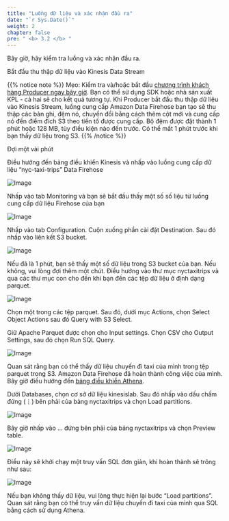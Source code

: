 ```yaml
---
title: "Luồng dữ liệu và xác nhận đầu ra"
date: "`r Sys.Date()`"
weight: 2
chapter: false
pre: " <b> 3.2 </b> "
---
```


Bây giờ, hãy kiểm tra luồng và xác nhận đầu ra.

Bắt đầu thu thập dữ liệu vào Kinesis Data Stream

{{% notice note %}}
Mẹo: Kiểm tra và/hoặc bắt đầu [chương trình khách hàng Producer ngay bây giờ](2-Produce-data-to-Kinesis-Data-Streams/). Bạn có thể sử dụng SDK hoặc nhà sản xuất KPL - cả hai sẽ cho
kết quả tương tự.
Khi Producer bắt đầu thu thập dữ liệu vào Kinesis Stream, luồng cung cấp Amazon Data Firehose bạn tạo sẽ
thu thập các bản ghi, đệm nó, chuyển đổi bằng cách thêm cột mới và cung cấp nó đến điểm đích S3 theo tiền tố
được cung cấp. Bộ đệm được đặt thành 1 phút hoặc 128 MB, tùy điều kiện nào đến trước. Có thể mất 1 phút trước khi bạn thấy dữ liệu trong S3.
{{% /notice %}}

Đợi một vài phút

Điều hướng đến bảng điều khiển Kinesis và nhấp vào luồng cung cấp dữ liệu “nyc-taxi-trips” Data Firehose

![Image](/repo_pmt_ws-fcj-005/images/3/2/32-001.png?featherlight=false&width=90pc)

Nhấp vào tab Monitoring và bạn sẽ bắt đầu thấy một số số liệu từ luồng cung cấp dữ liệu Firehose của bạn

![Image](/repo_pmt_ws-fcj-005/images/3/2/32-002.png?featherlight=false&width=90pc)

Nhấp vào tab Configuration. Cuộn xuống phần cài đặt Destination. Sau đó nhấp vào liên kết S3 bucket.

![Image](/repo_pmt_ws-fcj-005/images/3/2/32-003.png?featherlight=false&width=90pc)

Nếu đã là 1 phút, bạn sẽ thấy một số dữ liệu trong S3 bucket của bạn. Nếu không, vui lòng đợi thêm một chút. Điều hướng vào
thư mục nyctaxitrips và qua các thư mục con cho đến khi bạn đến các tệp dữ liệu ở định dạng parquet.

![Image](/repo_pmt_ws-fcj-005/images/3/2/32-004.png?featherlight=false&width=90pc)

Chọn một trong các tệp parquet. Sau đó, dưới mục Actions, chọn Select Object Actions sau đó Query with S3 Select.

Giữ Apache Parquet được chọn cho Input settings. Chọn CSV cho Output Settings, sau đó chọn Run SQL Query.

![Image](/repo_pmt_ws-fcj-005/images/3/2/32-005.png?featherlight=false&width=90pc)

Quan sát rằng bạn có thể thấy dữ liệu chuyến đi taxi của mình trong tệp parquet trong S3. Amazon Data Firehose đã hoàn thành công việc của mình.
Bây giờ điều hướng đến [bảng điều khiển Athena](https://us-east-1.console.aws.amazon.com/athena/home?region=us-east-1).

Dưới Databases, chọn cơ sở dữ liệu kinesislab. Sau đó nhấp vào dấu chấm đứng (⋮) bên phải của bảng
nyctaxitrips và chọn Load partitions.

![Image](/repo_pmt_ws-fcj-005/images/3/2/32-006.png?featherlight=false&width=90pc)

Bây giờ nhấp vào ... đứng bên phải của bảng nyctaxitrips và chọn Preview table.

![Image](/repo_pmt_ws-fcj-005/images/3/2/32-007.png?featherlight=false&width=90pc)

Điều này sẽ khởi chạy một truy vấn SQL đơn giản, khi hoàn thành sẽ trông như sau:

![Image](/repo_pmt_ws-fcj-005/images/3/2/32-008.png?featherlight=false&width=90pc)

Nếu bạn không thấy dữ liệu, vui lòng thực hiện lại bước “Load partitions”.
Quan sát rằng bạn có thể truy vấn dữ liệu chuyến đi taxi của mình qua SQL bằng cách sử dụng Athena.

